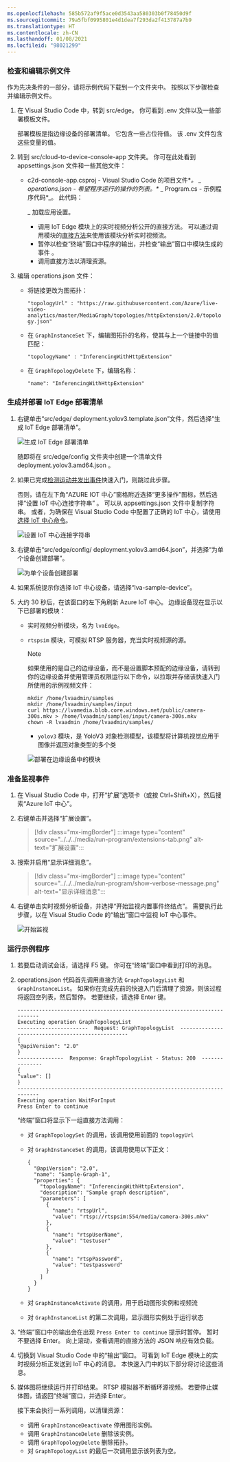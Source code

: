 ```yaml
---
ms.openlocfilehash: 585b572af9f5ace0d3543aa580303b0f78450d9f
ms.sourcegitcommit: 79a5fbf0995801e4d1dea7f293da2f413787a7b9
ms.translationtype: HT
ms.contentlocale: zh-CN
ms.lasthandoff: 01/08/2021
ms.locfileid: "98021299"
---
```

### <a name="examine-and-edit-the-sample-files"></a>检查和编辑示例文件

作为先决条件的一部分，请将示例代码下载到一个文件夹中。 按照以下步骤检查并编辑示例文件。

1. 在 Visual Studio Code 中，转到 src/edge。 你可看到 .env 文件以及一些部署模板文件。

    部署模板是指边缘设备的部署清单。 它包含一些占位符值。 该 .env 文件包含这些变量的值。
1. 转到 src/cloud-to-device-console-app 文件夹。 你可在此处看到 appsettings.json 文件和一些其他文件：

    * c2d-console-app.csproj - Visual Studio Code 的项目文件*_。
    _ operations.json - 希望程序运行的操作的列表。*_
    _ Program.cs - 示例程序代码*_。 此代码：

        _ 加载应用设置。
        * 调用 IoT Edge 模块上的实时视频分析公开的直接方法。 可以通过调用模块的[直接方法](../../../direct-methods.md)来使用该模块分析实时视频流。
        * 暂停以检查“终端”窗口中程序的输出，并检查“输出”窗口中模块生成的事件 。
        * 调用直接方法以清理资源。
1. 编辑 operations.json 文件：
    * 将链接更改为图拓扑：

        `"topologyUrl" : "https://raw.githubusercontent.com/Azure/live-video-analytics/master/MediaGraph/topologies/httpExtension/2.0/topology.json"`

    * 在 `GraphInstanceSet` 下，编辑图拓扑的名称，使其与上一个链接中的值匹配：

      `"topologyName" : "InferencingWithHttpExtension"`

    * 在 `GraphTopologyDelete` 下，编辑名称：

      `"name": "InferencingWithHttpExtension"`

### <a name="generate-and-deploy-the-iot-edge-deployment-manifest"></a>生成并部署 IoT Edge 部署清单

1. 右键单击“src/edge/ deployment.yolov3.template.json”文件，然后选择“生成 IoT Edge 部署清单”。

    ![生成 IoT Edge 部署清单](../../../media/quickstarts/generate-iot-edge-deployment-manifest-yolov3.png)  

    随即将在 src/edge/config 文件夹中创建一个清单文件 deployment.yolov3.amd64.json 。
1. 如果已完成[检测运动并发出事件](../../../detect-motion-emit-events-quickstart.md)快速入门，则跳过此步骤。 

    否则，请在左下角“AZURE IOT 中心”窗格附近选择“更多操作”图标，然后选择“设置 IoT 中心连接字符串”  。 可以从 appsettings.json 文件中复制字符串。 或者，为确保在 Visual Studio Code 中配置了正确的 IoT 中心，请使用[选择 IoT 中心命令](https://github.com/Microsoft/vscode-azure-iot-toolkit/wiki/Select-IoT-Hub)。
    
    ![设置 IoT 中心连接字符串](../../../media/quickstarts/set-iotconnection-string.png)
1. 右键单击“src/edge/config/ deployment.yolov3.amd64.json”，并选择“为单个设备创建部署”。 

    ![为单个设备创建部署](../../../media/quickstarts/create-deployment-single-device.png)
1. 如果系统提示你选择 IoT 中心设备，请选择“lva-sample-device”。
1. 大约 30 秒后，在该窗口的左下角刷新 Azure IoT 中心。 边缘设备现在显示以下已部署的模块：

    * 实时视频分析模块，名为 `lvaEdge`。
    * `rtspsim` 模块，可模拟 RTSP 服务器，充当实时视频源的源。

        > [!NOTE]
        > 如果使用的是自己的边缘设备，而不是设置脚本预配的边缘设备，请转到你的边缘设备并使用管理员权限运行以下命令，以拉取并存储该快速入门所使用的示例视频文件：  
        
        ```
        mkdir /home/lvaadmin/samples
        mkdir /home/lvaadmin/samples/input    
        curl https://lvamedia.blob.core.windows.net/public/camera-300s.mkv > /home/lvaadmin/samples/input/camera-300s.mkv  
        chown -R lvaadmin /home/lvaadmin/samples/  
        ```
        * `yolov3` 模块，是 YoloV3 对象检测模型，该模型将计算机视觉应用于图像并返回对象类型的多个类
 
      ![部署在边缘设备中的模块](../../../media/quickstarts/yolov3.png)

### <a name="prepare-to-monitor-events"></a>准备监视事件

1. 在 Visual Studio Code 中，打开“扩展”选项卡（或按 Ctrl+Shift+X），然后搜索“Azure IoT 中心”。
1. 右键单击并选择“扩展设置”。

    > [!div class="mx-imgBorder"]
    > :::image type="content" source="../../../media/run-program/extensions-tab.png" alt-text="扩展设置":::
1. 搜索并启用“显示详细消息”。

    > [!div class="mx-imgBorder"]
    > :::image type="content" source="../../../media/run-program/show-verbose-message.png" alt-text="显示详细消息":::
1. 右键单击实时视频分析设备，并选择“开始监视内置事件终结点”。 需要执行此步骤，以在 Visual Studio Code 的“输出”窗口中监视 IoT 中心事件。 

   ![开始监视](../../../media/quickstarts/start-monitoring-iothub-events.png) 

### <a name="run-the-sample-program"></a>运行示例程序

1. 若要启动调试会话，请选择 F5 键。 你可在“终端”窗口中看到打印的消息。
1. operations.json 代码首先调用直接方法 `GraphTopologyList` 和 `GraphInstanceList`。 如果你在完成先前的快速入门后清理了资源，则该过程将返回空列表，然后暂停。 若要继续，请选择 Enter 键。

   ```
   --------------------------------------------------------------------------
   Executing operation GraphTopologyList
   -----------------------  Request: GraphTopologyList  --------------------------------------------------
   {
   "@apiVersion": "2.0"
   }
   ---------------  Response: GraphTopologyList - Status: 200  ---------------
   {
   "value": []
   }
   --------------------------------------------------------------------------
   Executing operation WaitForInput
   Press Enter to continue
   ```

    “终端”窗口将显示下一组直接方法调用：

     * 对 `GraphTopologySet` 的调用，该调用使用前面的 `topologyUrl`
     * 对 `GraphInstanceSet` 的调用，该调用使用以下正文：

         ```
         {
           "@apiVersion": "2.0",
           "name": "Sample-Graph-1",
           "properties": {
             "topologyName": "InferencingWithHttpExtension",
             "description": "Sample graph description",
             "parameters": [
               {
                 "name": "rtspUrl",
                 "value": "rtsp://rtspsim:554/media/camera-300s.mkv"
               },
               {
                 "name": "rtspUserName",
                 "value": "testuser"
               },
               {
                 "name": "rtspPassword",
                 "value": "testpassword"
               }
             ]
           }
         }
         ```

     * 对 `GraphInstanceActivate` 的调用，用于启动图形实例和视频流
     * 对 `GraphInstanceList` 的第二次调用，显示图形实例处于运行状态
1. “终端”窗口中的输出会在出现 `Press Enter to continue` 提示时暂停。 暂时不要选择 Enter。 向上滚动，查看调用的直接方法的 JSON 响应有效负载。
1. 切换到 Visual Studio Code 中的“输出”窗口。 可看到 IoT Edge 模块上的实时视频分析正发送到 IoT 中心的消息。 本快速入门中的以下部分将讨论这些消息。
1. 媒体图将继续运行并打印结果。 RTSP 模拟器不断循环源视频。 若要停止媒体图，请返回“终端”窗口，并选择 Enter。 

    接下来会执行一系列调用，以清理资源：
      * 调用 `GraphInstanceDeactivate` 停用图形实例。
      * 调用 `GraphInstanceDelete` 删除该实例。
      * 调用 `GraphTopologyDelete` 删除拓扑。
      * 对 `GraphTopologyList` 的最后一次调用显示该列表为空。
